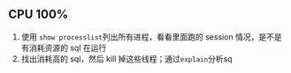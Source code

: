 ## CPU 100%
1. 使用 `show processlist`列出所有进程，看看里面跑的 session 情况，是不是有消耗资源的 sql 在运行
2. 找出消耗高的 sql，然后 kill 掉这些线程；通过`explain`分析sq
